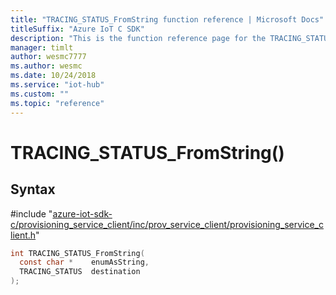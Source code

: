 ```yaml
---                             
title: "TRACING_STATUS_FromString function reference | Microsoft Docs" 
titleSuffix: "Azure IoT C SDK"            
description: "This is the function reference page for the TRACING_STATUS_FromString() function in the Azure IoT C SDK. This SDK is used with Azure IoT Hub and Azure IoT Hub Device Provisioning Service"            
manager: timlt                 
author: wesmc7777              
ms.author: wesmc               
ms.date: 10/24/2018                    
ms.service: "iot-hub"             
ms.custom: ""                
ms.topic: "reference"        
---                            
```


# TRACING_STATUS_FromString()

## Syntax

\#include "[azure-iot-sdk-c/provisioning_service_client/inc/prov_service_client/provisioning_service_client.h](../provisioning-service-client-h.md)"  
```C
int TRACING_STATUS_FromString(
  const char *    enumAsString,
  TRACING_STATUS  destination
);
```

